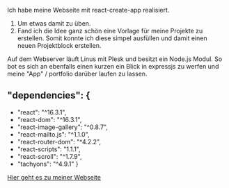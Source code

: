 Ich habe meine Webseite mit react-create-app realisiert.

1. Um etwas damit zu üben.
2. Fand ich die Idee ganz schön eine Vorlage für meine Projekte zu erstellen. Somit konnte ich diese simpel ausfüllen und damit einen neuen Projektblock erstellen.

Auf dem Webserver läuft Linus mit Plesk und besitzt ein Node.js Modul.
So bot es sich an ebenfalls einen kurzen ein Blick in expressjs zu werfen und meine "App" / portfolio darüber laufen zu lassen.

## "dependencies": {
- "react": "^16.3.1",
- "react-dom": "^16.3.1",
- "react-image-gallery": "^0.8.7",
- "react-mailto.js": "^1.1.0",
- "react-router-dom": "^4.2.2",
- "react-scripts": "1.1.1",
- "react-scroll": "^1.7.9",
- "tachyons": "^4.9.1"
}

[Hier geht es zu meiner Webseite](https://wwender.de)
